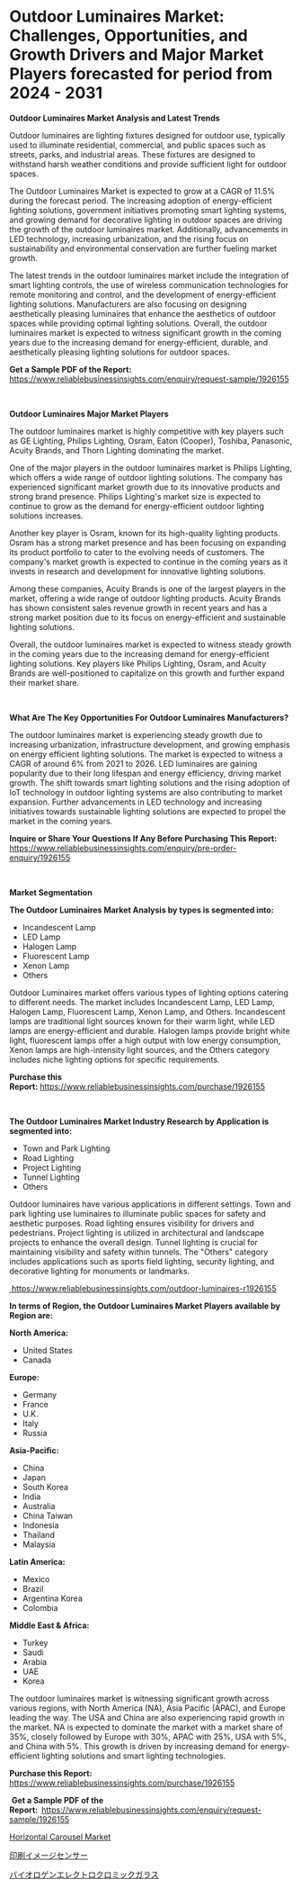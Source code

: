 <p><h1>Outdoor Luminaires Market: Challenges, Opportunities, and Growth Drivers and Major Market Players forecasted for period from 2024 - 2031</h1></p><p><strong>Outdoor Luminaires Market Analysis and Latest Trends</strong></p>
<p><p>Outdoor luminaires are lighting fixtures designed for outdoor use, typically used to illuminate residential, commercial, and public spaces such as streets, parks, and industrial areas. These fixtures are designed to withstand harsh weather conditions and provide sufficient light for outdoor spaces.</p><p>The Outdoor Luminaires Market is expected to grow at a CAGR of 11.5% during the forecast period. The increasing adoption of energy-efficient lighting solutions, government initiatives promoting smart lighting systems, and growing demand for decorative lighting in outdoor spaces are driving the growth of the outdoor luminaires market. Additionally, advancements in LED technology, increasing urbanization, and the rising focus on sustainability and environmental conservation are further fueling market growth.</p><p>The latest trends in the outdoor luminaires market include the integration of smart lighting controls, the use of wireless communication technologies for remote monitoring and control, and the development of energy-efficient lighting solutions. Manufacturers are also focusing on designing aesthetically pleasing luminaires that enhance the aesthetics of outdoor spaces while providing optimal lighting solutions. Overall, the outdoor luminaires market is expected to witness significant growth in the coming years due to the increasing demand for energy-efficient, durable, and aesthetically pleasing lighting solutions for outdoor spaces.</p></p>
<p><strong>Get a Sample PDF of the Report:&nbsp;</strong> <a href="https://www.reliablebusinessinsights.com/enquiry/request-sample/1926155">https://www.reliablebusinessinsights.com/enquiry/request-sample/1926155</a></p>
<p>&nbsp;</p>
<p><strong>Outdoor Luminaires Major Market Players</strong></p>
<p><p>The outdoor luminaires market is highly competitive with key players such as GE Lighting, Philips Lighting, Osram, Eaton (Cooper), Toshiba, Panasonic, Acuity Brands, and Thorn Lighting dominating the market. </p><p>One of the major players in the outdoor luminaires market is Philips Lighting, which offers a wide range of outdoor lighting solutions. The company has experienced significant market growth due to its innovative products and strong brand presence. Philips Lighting's market size is expected to continue to grow as the demand for energy-efficient outdoor lighting solutions increases.</p><p>Another key player is Osram, known for its high-quality lighting products. Osram has a strong market presence and has been focusing on expanding its product portfolio to cater to the evolving needs of customers. The company's market growth is expected to continue in the coming years as it invests in research and development for innovative lighting solutions.</p><p>Among these companies, Acuity Brands is one of the largest players in the market, offering a wide range of outdoor lighting products. Acuity Brands has shown consistent sales revenue growth in recent years and has a strong market position due to its focus on energy-efficient and sustainable lighting solutions.</p><p>Overall, the outdoor luminaires market is expected to witness steady growth in the coming years due to the increasing demand for energy-efficient lighting solutions. Key players like Philips Lighting, Osram, and Acuity Brands are well-positioned to capitalize on this growth and further expand their market share.</p></p>
<p>&nbsp;</p>
<p><strong>What Are The Key Opportunities For Outdoor Luminaires Manufacturers?</strong></p>
<p><p>The outdoor luminaires market is experiencing steady growth due to increasing urbanization, infrastructure development, and growing emphasis on energy efficient lighting solutions. The market is expected to witness a CAGR of around 6% from 2021 to 2026. LED luminaires are gaining popularity due to their long lifespan and energy efficiency, driving market growth. The shift towards smart lighting solutions and the rising adoption of IoT technology in outdoor lighting systems are also contributing to market expansion. Further advancements in LED technology and increasing initiatives towards sustainable lighting solutions are expected to propel the market in the coming years.</p></p>
<p><strong>Inquire or Share Your Questions If Any Before Purchasing This Report:</strong> <a href="https://www.reliablebusinessinsights.com/enquiry/pre-order-enquiry/1926155">https://www.reliablebusinessinsights.com/enquiry/pre-order-enquiry/1926155</a></p>
<p>&nbsp;</p>
<p><strong>Market Segmentation</strong></p>
<p><strong>The Outdoor Luminaires Market Analysis by types is segmented into:</strong></p>
<p><ul><li>Incandescent Lamp</li><li>LED Lamp</li><li>Halogen Lamp</li><li>Fluorescent Lamp</li><li>Xenon Lamp</li><li>Others</li></ul></p>
<p><p>Outdoor Luminaires market offers various types of lighting options catering to different needs. The market includes Incandescent Lamp, LED Lamp, Halogen Lamp, Fluorescent Lamp, Xenon Lamp, and Others. Incandescent lamps are traditional light sources known for their warm light, while LED lamps are energy-efficient and durable. Halogen lamps provide bright white light, fluorescent lamps offer a high output with low energy consumption, Xenon lamps are high-intensity light sources, and the Others category includes niche lighting options for specific requirements.</p></p>
<p><strong>Purchase this Report:&nbsp;</strong><a href="https://www.reliablebusinessinsights.com/purchase/1926155">https://www.reliablebusinessinsights.com/purchase/1926155</a></p>
<p>&nbsp;</p>
<p><strong>The Outdoor Luminaires Market Industry Research by Application is segmented into:</strong></p>
<p><ul><li>Town and Park Lighting</li><li>Road Lighting</li><li>Project Lighting</li><li>Tunnel Lighting</li><li>Others</li></ul></p>
<p><p>Outdoor luminaires have various applications in different settings. Town and park lighting use luminaires to illuminate public spaces for safety and aesthetic purposes. Road lighting ensures visibility for drivers and pedestrians. Project lighting is utilized in architectural and landscape projects to enhance the overall design. Tunnel lighting is crucial for maintaining visibility and safety within tunnels. The "Others" category includes applications such as sports field lighting, security lighting, and decorative lighting for monuments or landmarks.</p></p>
<p><a href="https://www.reliablebusinessinsights.com/outdoor-luminaires-r1926155">&nbsp;https://www.reliablebusinessinsights.com/outdoor-luminaires-r1926155</a></p>
<p><strong>In terms of Region, the Outdoor Luminaires Market Players available by Region are:</strong></p>
<p>
    <p> <strong> North America: </strong>
        <ul>
            <li>United States</li>
            <li>Canada</li>
        </ul>
        </p> 
    <p> <strong> Europe: </strong>
        <ul>
            <li>Germany</li>
            <li>France</li>
            <li>U.K.</li>
            <li>Italy</li>
            <li>Russia</li>
        </ul>
        </p> 
    <p> <strong> Asia-Pacific: </strong>
        <ul>
            <li>China</li>
            <li>Japan</li>
            <li>South Korea</li>
            <li>India</li>
            <li>Australia</li>
            <li>China Taiwan</li>
            <li>Indonesia</li>
            <li>Thailand</li>
            <li>Malaysia</li>
        </ul>
        </p> 
    <p> <strong> Latin America: </strong>
        <ul>
            <li>Mexico</li>
            <li>Brazil</li>
            <li>Argentina Korea</li>
            <li>Colombia</li>
        </ul>
        </p> 
    <p> <strong> Middle East & Africa: </strong>
        <ul>
            <li>Turkey</li>
            <li>Saudi</li>
            <li>Arabia</li>
            <li>UAE</li>
            <li>Korea</li>
        </ul>
    </p>
    </p>
<p><p>The outdoor luminaires market is witnessing significant growth across various regions, with North America (NA), Asia Pacific (APAC), and Europe leading the way. The USA and China are also experiencing rapid growth in the market. NA is expected to dominate the market with a market share of 35%, closely followed by Europe with 30%, APAC with 25%, USA with 5%, and China with 5%. This growth is driven by increasing demand for energy-efficient lighting solutions and smart lighting technologies.</p></p>
<p><strong>Purchase this Report: </strong><a href="https://www.reliablebusinessinsights.com/purchase/1926155">https://www.reliablebusinessinsights.com/purchase/1926155</a></p>
<p>&nbsp;<strong>Get a Sample PDF of the Report:&nbsp;&nbsp;</strong><a href="https://www.reliablebusinessinsights.com/enquiry/request-sample/1926155">https://www.reliablebusinessinsights.com/enquiry/request-sample/1926155</a></p>
<p><strong></strong></p>
<p><p><a href="https://github.com/EveKerluke2023/Market-Research-Report-List-1/blob/main/horizontal-carousel-market.md">Horizontal Carousel Market</a></p><p><a href="https://github.com/Alenaieme/Market-Research-Report-List-1/blob/main/3914269116005.md">印刷イメージセンサー</a></p><p><a href="https://github.com/klon646/Market-Research-Report-List-1/blob/main/6150216116004.md">バイオロゲンエレクトロクロミックガラス</a></p></p>